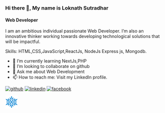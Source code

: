 ### Hi there 👋, My name is Loknath Sutradhar
#### Web Developer
I am an ambitious individual passionate Web Developer. I’m also an innovative thinker working towards developing technological solutions that will be impactful.

Skills: HTML,CSS,JavaScript,ReactJs, NodeJs Express js, Mongodb.

- 🌱 I’m currently learning NextJs,PHP 
- 👯 I’m looking to collaborate on github 
- 💬 Ask me about Web Development 
- 📫 How to reach me: Visit my LinkedIn profile. 


[<img src='https://cdn.jsdelivr.net/npm/simple-icons@3.0.1/icons/github.svg' alt='github' height='40'>](https://github.com/https://github.com/loknathsd)  [<img src='https://cdn.jsdelivr.net/npm/simple-icons@3.0.1/icons/linkedin.svg' alt='linkedin' height='40'>](https://www.linkedin.com/in/https://www.linkedin.com/in/loknath-sutradhar//)  [<img src='https://cdn.jsdelivr.net/npm/simple-icons@3.0.1/icons/facebook.svg' alt='facebook' height='40'>](https://www.facebook.com/https://www.facebook.com/sdloknath)  

<a href='https://archiveprogram.github.com/'><img src='https://raw.githubusercontent.com/acervenky/animated-github-badges/master/assets/acbadge.gif' width='40' height='40'></a> 


